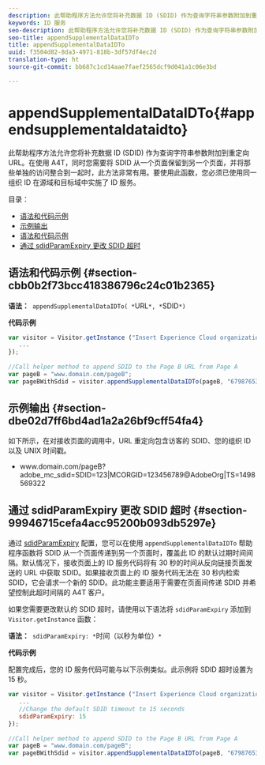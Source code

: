 ```yaml
---
description: 此帮助程序方法允许您将补充数据 ID (SDID) 作为查询字符串参数附加到重定向 URL。在使用 A4T，同时您需要将 SDID 从一个页面保留到另一个页面，并将那些单独的访问整合到一起时，此方法非常有用。要使用此函数，您必须已使用同一组织 ID 在源域和目标域中实施了 ID 服务。
keywords: ID 服务
seo-description: 此帮助程序方法允许您将补充数据 ID (SDID) 作为查询字符串参数附加到重定向 URL。在使用 A4T，同时您需要将 SDID 从一个页面保留到另一个页面，并将那些单独的访问整合到一起时，此方法非常有用。要使用此函数，您必须已使用同一组织 ID 在源域和目标域中实施了 ID 服务。
seo-title: appendSupplementalDataIDTo
title: appendSupplementalDataIDTo
uuid: f3504d82-8da3-4971-818b-3df57df4ec2d
translation-type: ht
source-git-commit: bb687c1cd14aae7faef2565dcf9d041a1c06e3bd

---
```



# appendSupplementalDataIDTo{#appendsupplementaldataidto}

此帮助程序方法允许您将补充数据 ID (SDID) 作为查询字符串参数附加到重定向 URL。在使用 A4T，同时您需要将 SDID 从一个页面保留到另一个页面，并将那些单独的访问整合到一起时，此方法非常有用。要使用此函数，您必须已使用同一组织 ID 在源域和目标域中实施了 ID 服务。

目录：

<ul class="simplelist"> 
 <li> <a href="../../mcvid-library/mcvid-get-set/mcvid-appendsupplementaldataidto.md#section-cbb0b2f73bcc418386796c24c01b2365" format="dita" scope="local"> 语法和代码示例 </a> </li> 
 <li> <a href="../../mcvid-library/mcvid-get-set/mcvid-appendsupplementaldataidto.md#section-dbe02d7ff6bd4ad1a2a26bf9cff54fa4" format="dita" scope="local"> 示例输出 </a> </li> 
 <li> <a href="../../mcvid-library/mcvid-get-set/mcvid-appendsupplementaldataidto.md#section-cbb0b2f73bcc418386796c24c01b2365" format="dita" scope="local"> 语法和代码示例 </a> </li> 
 <li> <a href="../../mcvid-library/mcvid-get-set/mcvid-appendsupplementaldataidto.md#section-99946715cefa4acc95200b093db5297e" format="dita" scope="local"> 通过 sdidParamExpiry 更改 SDID 超时 </a> </li> 
</ul>

## 语法和代码示例 {#section-cbb0b2f73bcc418386796c24c01b2365}

**语法：**` appendSupplementalDataIDTo( *`URL`*, *`SDID`*)`

**代码示例**

```js
var visitor = Visitor.getInstance ("Insert Experience Cloud organization ID here",{ 
   ... 
}); 
 
//Call helper method to append SDID to the Page B URL from Page A 
var pageB = "www.domain.com/pageB"; 
var pageBWithSdid = visitor.appendSupplementalDataIDTo(pageB, "67987653465787219");
```

## 示例输出 {#section-dbe02d7ff6bd4ad1a2a26bf9cff54fa4}

如下所示，在对接收页面的调用中，URL 重定向包含访客的 SDID、您的组织 ID 以及 UNIX 时间戳。

<ul class="simplelist"> 
 <li> <span class="codeph"> www.domain.com/pageB?adobe_mc_sdid=SDID=123|MCORGID=123456789@AdobeOrg|TS=1498569322 </span> </li> 
</ul>

## 通过 sdidParamExpiry 更改 SDID 超时 {#section-99946715cefa4acc95200b093db5297e}

通过 [sdidParamExpiry](../../mcvid-library/mcvid-function-vars/mcvid-sdidparamexpiry.md#reference-cef3fd03c43b4772b2422e220b40a458) 配置，您可以在使用 `appendSupplementalDataIDTo` 帮助程序函数将 SDID 从一个页面传递到另一个页面时，覆盖此 ID 的默认过期时间间隔。默认情况下，接收页面上的 ID 服务代码将有 30 秒的时间从反向链接页面发送的 URL 中获取 SDID。如果接收页面上的 ID 服务代码无法在 30 秒内检索 SDID，它会请求一个新的 SDID。此功能主要适用于需要在页面间传递 SDID 并希望控制此超时间隔的 A4T 客户。

如果您需要更改默认的 SDID 超时，请使用以下语法将 `sdidParamExpiry` 添加到 `Visitor.getInstance` 函数：

**语法：**` sdidParamExpiry: *`时间（以秒为单位）`*`

**代码示例**

配置完成后，您的 ID 服务代码可能与以下示例类似。此示例将 SDID 超时设置为 15 秒。

```js
var visitor = Visitor.getInstance ("Insert Experience Cloud organization ID here",{ 
   ... 
   //Change the default SDID timeout to 15 seconds 
   sdidParamExpiry: 15 
}); 
 
//Call helper method to append SDID to the Page B URL from Page A 
var pageB = "www.domain.com/pageB"; 
var pageBWithSdid = visitor.appendSupplementalDataIDTo(pageB, "67987653465787219"); 
```

